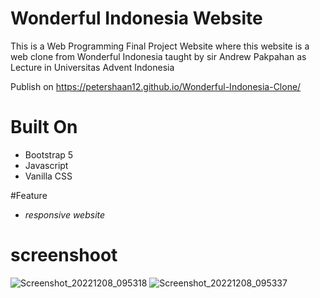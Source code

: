 # Wonderful Indonesia Website
This is a Web Programming Final Project Website where this website is a web clone from Wonderful Indonesia 
taught by sir Andrew Pakpahan as Lecture in Universitas Advent Indonesia


Publish on https://petershaan12.github.io/Wonderful-Indonesia-Clone/

# Built On
- Bootstrap 5
- Javascript
- Vanilla CSS

#Feature
- *responsive website*

# screenshoot
![Screenshot_20221208_095318](https://user-images.githubusercontent.com/74284209/206344653-9b17c4ce-bb6d-412f-8eef-58130118f23d.png)
![Screenshot_20221208_095337](https://user-images.githubusercontent.com/74284209/206344766-d781e495-dd65-40f9-8abc-23f822fd846d.png)

